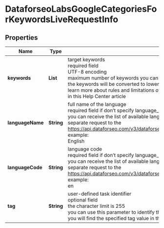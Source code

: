 # DataforseoLabsGoogleCategoriesForKeywordsLiveRequestInfo


## Properties

| Name | Type | Description | Notes |
|------------ | ------------- | ------------- | -------------|
**keywords** | **List<String>** | target keywords<br>required field<br>UTF-8 encoding<br>maximum number of keywords you can specify in this array: 1000<br>the keywords will be converted to lowercase format<br>learn more about rules and limitations of keyword and keywords fields in DataForSEO APIs in this Help Center article |[optional]|
**languageName** | **String** | full name of the language<br>required field if don’t specify language_code<br>you can receive the list of available languages with their language_name by making a separate request to the<br>https://api.dataforseo.com/v3/dataforseo_labs/google/categories_for_keywords/languages<br>example:<br>English |[optional]|
**languageCode** | **String** | language code<br>required field if don’t specify language_name<br>you can receive the list of available languages with their language_code by making a separate request to the<br>https://api.dataforseo.com/v3/dataforseo_labs/google/categories_for_keywords/languages<br>example:<br>en |[optional]|
**tag** | **String** | user-defined task identifier<br>optional field<br>the character limit is 255<br>you can use this parameter to identify the task and match it with the result<br>you will find the specified tag value in the data object of the response |[optional]|